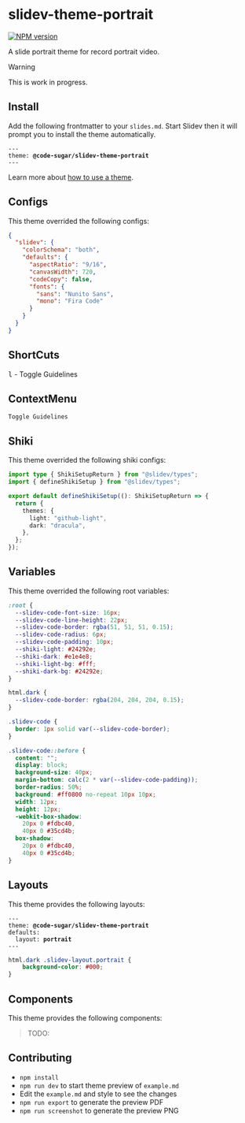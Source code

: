 # slidev-theme-portrait

[![NPM version](https://img.shields.io/npm/v/@code-sugar/slidev-theme-portrait?color=3AB9D4&label=)](https://www.npmjs.com/package/@code-sugar/slidev-theme-portrait)

A slide portrait theme for record portrait video.

> [!WARNING]
> This is work in progress.

## Install

Add the following frontmatter to your `slides.md`. Start Slidev then it will prompt you to install the theme automatically.

<pre><code>---
theme: <b>@code-sugar/slidev-theme-portrait</b>
---</code></pre>

Learn more about [how to use a theme](https://sli.dev/guide/theme-addon#use-theme).

## Configs

This theme overrided the following configs:

```json
{
  "slidev": {
    "colorSchema": "both",
    "defaults": {
      "aspectRatio": "9/16",
      "canvasWidth": 720,
      "codeCopy": false,
      "fonts": {
        "sans": "Nunito Sans",
        "mono": "Fira Code"
      }
    }
  }
}
```

## ShortCuts

<kbd>l</kbd> - Toggle Guidelines

## ContextMenu

`Toggle Guidelines`

## Shiki

This theme overrided the following shiki configs:

```ts
import type { ShikiSetupReturn } from "@slidev/types";
import { defineShikiSetup } from "@slidev/types";

export default defineShikiSetup((): ShikiSetupReturn => {
  return {
    themes: {
      light: "github-light",
      dark: "dracula",
    },
  };
});
```

## Variables

This theme overrided the following root variables:

```css
:root {
  --slidev-code-font-size: 16px;
  --slidev-code-line-height: 22px;
  --slidev-code-border: rgba(51, 51, 51, 0.15);
  --slidev-code-radius: 6px;
  --slidev-code-padding: 10px;
  --shiki-light: #24292e;
  --shiki-dark: #e1e4e8;
  --shiki-light-bg: #fff;
  --shiki-dark-bg: #24292e;
}

html.dark {
  --slidev-code-border: rgba(204, 204, 204, 0.15);
}

.slidev-code {
  border: 1px solid var(--slidev-code-border);
}

.slidev-code::before {
  content: "";
  display: block;
  background-size: 40px;
  margin-bottom: calc(2 * var(--slidev-code-padding));
  border-radius: 50%;
  background: #ff0800 no-repeat 10px 10px;
  width: 12px;
  height: 12px;
  -webkit-box-shadow:
    20px 0 #fdbc40,
    40px 0 #35cd4b;
  box-shadow:
    20px 0 #fdbc40,
    40px 0 #35cd4b;
}
```

## Layouts

This theme provides the following layouts:

<pre><code>---
theme: <b>@code-sugar/slidev-theme-portrait</b>
defaults:
&emsp;&emsp;layout: <b>portrait</b>
---</code></pre>

```css
html.dark .slidev-layout.portrait {
	background-color: #000;
}
```

## Components

This theme provides the following components:

> TODO:

## Contributing

- `npm install`
- `npm run dev` to start theme preview of `example.md`
- Edit the `example.md` and style to see the changes
- `npm run export` to generate the preview PDF
- `npm run screenshot` to generate the preview PNG
